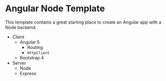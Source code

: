 # Angular  Node Template

This template contains a great starting place to create an Angular app with a Node backend:

- Client
	- Angular 5
		- Routing
		- `HttpClient`
	- Bootstrap 4
- Server
	- Node
	- Express
